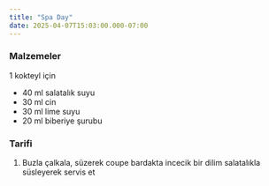```yaml
---
title: "Spa Day"
date: 2025-04-07T15:03:00.000-07:00
---
```


### Malzemeler

1 kokteyl için

- 40 ml salatalık suyu
- 30 ml cin
- 30 ml lime suyu
- 20 ml biberiye şurubu

### Tarifi

1. Buzla çalkala, süzerek coupe bardakta incecik bir dilim salatalıkla süsleyerek servis et

